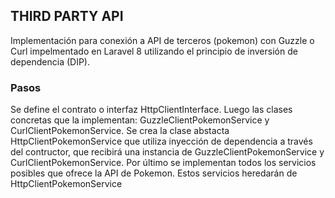 ## THIRD PARTY API
Implementación para conexión a API de terceros (pokemon) con Guzzle o Curl impelmentado en Laravel 8 utilizando el principio de inversión de dependencia (DIP). 

### Pasos
Se define el contrato o interfaz HttpClientInterface.
Luego las clases concretas que la implementan: GuzzleClientPokemonService y CurlClientPokemonService.
Se crea la clase abstacta HttpClientPokemonService que utiliza inyección de dependencia a través del contructor, que recibirá una instancia de GuzzleClientPokemonService y CurlClientPokemonService.
Por último se implementan todos los servicios posibles que ofrece la API de Pokemon. Estos servicios heredarán de HttpClientPokemonService



